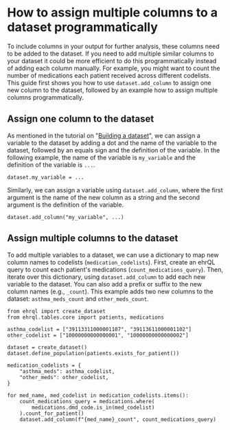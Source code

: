 # How to assign multiple columns to a dataset programmatically

To include columns in your output for further analysis, these columns need to be added to the dataset.
If you need to add multiple similar columns to your dataset it could be more efficient to do this programmatically instead of adding each column manually.
For example, you might want to count the number of medications each patient received across different codelists.
This guide first shows you how to use `dataset.add_column` to assign one new column to the dataset, followed by an example how to assign multiple columns programmatically.

## Assign one column to the dataset

As mentioned in the tutorial on "[Building a dataset](../tutorial/building-a-dataset/#datasets)",
we can assign a variable to the dataset by adding a dot and the name of the variable to the dataset,
followed by an equals sign and the definition of the variable.
In the following example, the name of the variable is `my_variable`
and the definition of the variable is `...`.

``` { .python .no-copy }
dataset.my_variable = ...
```

Similarly, we can assign a variable using `dataset.add_column`, where the first argument is the
name of the new column as a string and the second argument is the definition of the variable.

``` { .python .no-copy }
dataset.add_column("my_variable", ...)
```

## Assign multiple columns to the dataset

To add multiple variables to a dataset, we can use a dictionary to map new column names to codelists (`medication_codelists`).
First, create an ehrQL query to count each patient's medications (`count_medications_query`).
Then, iterate over this dictionary, using `dataset.add_column` to add each new variable to the dataset.
You can also add a prefix or suffix to the new column names (e.g., `_count`).
This example adds two new columns to the dataset: `asthma_meds_count` and `other_meds_count`.

```ehrql
from ehrql import create_dataset
from ehrql.tables.core import patients, medications

asthma_codelist = ["39113311000001107", "39113611000001102"]
other_codelist = ["10000000000000001", "10000000000000002"]

dataset = create_dataset()
dataset.define_population(patients.exists_for_patient())

medication_codelists = {
    "asthma_meds": asthma_codelist,
    "other_meds": other_codelist,
}

for med_name, med_codelist in medication_codelists.items():
    count_medications_query = medications.where(
        medications.dmd_code.is_in(med_codelist)
    ).count_for_patient()
    dataset.add_column(f"{med_name}_count", count_medications_query)
```
